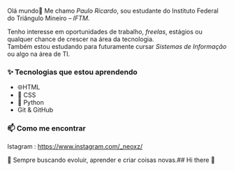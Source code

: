 Olá mundo👋
 Me chamo *Paulo Ricardo*, sou estudante do Instituto Federal do Triângulo Mineiro – *IFTM*.  

Tenho interesse em oportunidades de trabalho, *freelas*, estágios ou qualquer chance de crescer na área da tecnologia.  
Também estou estudando para futuramente cursar *Sistemas de Informação* ou algo na área de TI.



### ✨ Tecnologias que estou aprendendo

- 🌐HTML
- 🎨 CSS
- 🐍 Python
- Git & GitHub


### 📫 Como me encontrar

Istagram : https://www.instagram.com/_neoxz/

🔄 Sempre buscando evoluir, aprender e criar coisas novas.## Hi there 👋

<!--
**Pauloliveira1/Pauloliveira1** is a ✨ _special_ ✨ repository because its `README.md` (this file) appears on your GitHub profile.

Here are some ideas to get you started:

- 🔭 I’m currently working on ...
- 🌱 I’m currently learning ...
- 👯 I’m looking to collaborate on ...
- 🤔 I’m looking for help with ...
- 💬 Ask me about ...
- 📫 How to reach me: ...
- 😄 Pronouns: ...
- ⚡ Fun fact: ...
-->
